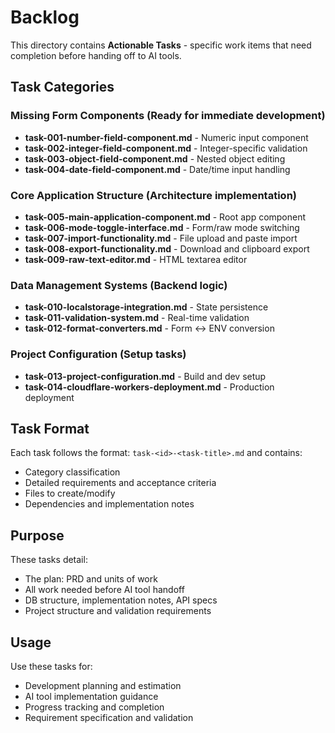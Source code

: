# Backlog

This directory contains **Actionable Tasks** - specific work items that need completion before handing off to AI tools.

## Task Categories

### Missing Form Components (Ready for immediate development)
- **task-001-number-field-component.md** - Numeric input component
- **task-002-integer-field-component.md** - Integer-specific validation
- **task-003-object-field-component.md** - Nested object editing
- **task-004-date-field-component.md** - Date/time input handling

### Core Application Structure (Architecture implementation)
- **task-005-main-application-component.md** - Root app component
- **task-006-mode-toggle-interface.md** - Form/raw mode switching
- **task-007-import-functionality.md** - File upload and paste import
- **task-008-export-functionality.md** - Download and clipboard export
- **task-009-raw-text-editor.md** - HTML textarea editor

### Data Management Systems (Backend logic)
- **task-010-localstorage-integration.md** - State persistence
- **task-011-validation-system.md** - Real-time validation
- **task-012-format-converters.md** - Form ↔ ENV conversion

### Project Configuration (Setup tasks)
- **task-013-project-configuration.md** - Build and dev setup
- **task-014-cloudflare-workers-deployment.md** - Production deployment

## Task Format

Each task follows the format: `task-<id>-<task-title>.md` and contains:
- Category classification
- Detailed requirements and acceptance criteria
- Files to create/modify
- Dependencies and implementation notes

## Purpose

These tasks detail:
- The plan: PRD and units of work
- All work needed before AI tool handoff
- DB structure, implementation notes, API specs
- Project structure and validation requirements

## Usage

Use these tasks for:
- Development planning and estimation
- AI tool implementation guidance
- Progress tracking and completion
- Requirement specification and validation